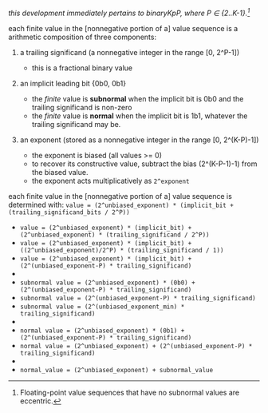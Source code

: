 *this development immediately pertains to binaryKpP, where P ∈ {2..K-1}.[^a]*

each finite value in the [nonnegative portion of a] value sequence is a arithmetic composition of three components:
1. a trailing significand (a nonnegative integer in the range [0, 2^P-1])
   - this is a fractional binary value
2. an implicit leading bit {0b0, 0b1}
   - the *finite* value is **subnormal** when the implicit bit is 0b0 and the trailing significand is non-zero
   - the *finite* value is **normal** when the implicit bit is 1b1, whatever the trailing significand may be.

3. an exponent (stored as a nonnegative integer in the range [0, 2^(K-P)-1])
   - the exponent is biased (all values >= 0)
   -  to recover its constructive value, subtract the bias (2^(K-P-1)-1) from the biased value.
   -  the exponent acts multiplicatively as `2^exponent`

each finite value in the [nonnegative portion of a] value sequence is determined with:
    `value = (2^unbiased_exponent) * (implicit_bit + (trailing_significand_bits / 2^P))`
-   `value = (2^unbiased_exponent) * (implicit_bit) + (2^unbiased_exponent) * (trailing_significand / 2^P))`
-  `value = (2^unbiased_exponent) * (implicit_bit) + ((2^unbiased_exponent)/2^P) * (trailing_significand / 1))`
-  `value = (2^unbiased_exponent) * (implicit_bit) + (2^(unbiased_exponent-P) * trailing_significand)`
-
-  `subnormal value = (2^unbiased_exponent) * (0b0) + (2^(unbiased_exponent-P) * trailing_significand)`
-  `subnormal value = (2^(unbiased_exponent-P) * trailing_significand)`
-  `subnormal value = (2^(unbiased_exponent_min) * trailing_significand)`
-  
-  `normal value = (2^unbiased_exponent) * (0b1) + (2^(unbiased_exponent-P) * trailing_significand)`
-  `normal value = (2^unbiased_exponent) + (2^(unbiased_exponent-P) * trailing_significand)`
-  
- `normal_value = (2^unbiased_exponent) + subnormal_value`
 


[^a]: Floating-point value sequences that have no subnormal values are eccentric.
